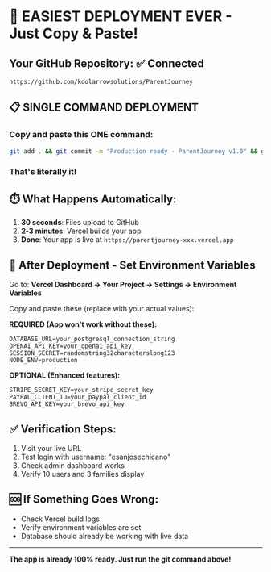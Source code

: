 # 🚀 EASIEST DEPLOYMENT EVER - Just Copy & Paste!

## Your GitHub Repository: ✅ Connected
`https://github.com/koolarrowsolutions/ParentJourney`

## 📋 SINGLE COMMAND DEPLOYMENT

### Copy and paste this ONE command:
```bash
git add . && git commit -m "Production ready - ParentJourney v1.0" && git push origin main
```

### That's literally it! 

## ⏱️ What Happens Automatically:
1. **30 seconds**: Files upload to GitHub
2. **2-3 minutes**: Vercel builds your app
3. **Done**: Your app is live at `https://parentjourney-xxx.vercel.app`

## 🔑 After Deployment - Set Environment Variables

Go to: **Vercel Dashboard → Your Project → Settings → Environment Variables**

Copy and paste these (replace with your actual values):

**REQUIRED (App won't work without these):**
```
DATABASE_URL=your_postgresql_connection_string
OPENAI_API_KEY=your_openai_api_key
SESSION_SECRET=randomstring32characterslong123
NODE_ENV=production
```

**OPTIONAL (Enhanced features):**
```
STRIPE_SECRET_KEY=your_stripe_secret_key
PAYPAL_CLIENT_ID=your_paypal_client_id
BREVO_API_KEY=your_brevo_api_key
```

## ✅ Verification Steps:
1. Visit your live URL
2. Test login with username: "esanjosechicano"
3. Check admin dashboard works
4. Verify 10 users and 3 families display

## 🆘 If Something Goes Wrong:
- Check Vercel build logs
- Verify environment variables are set
- Database should already be working with live data

---
**The app is already 100% ready. Just run the git command above!**